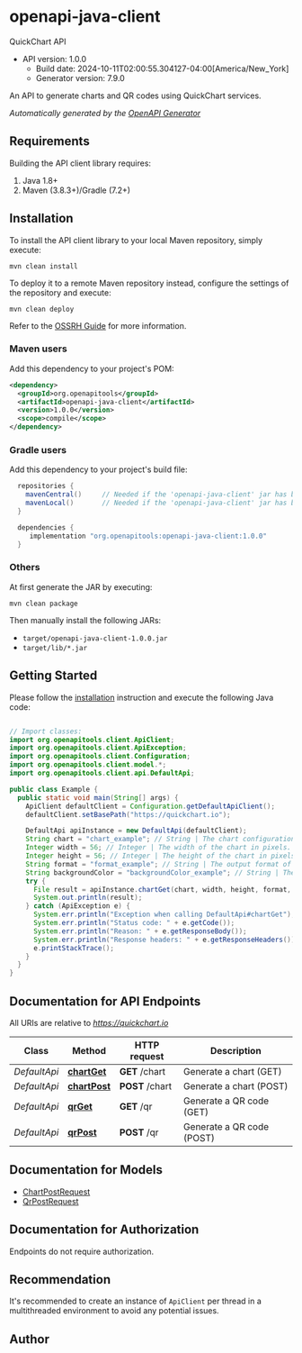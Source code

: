 # openapi-java-client

QuickChart API
- API version: 1.0.0
  - Build date: 2024-10-11T02:00:55.304127-04:00[America/New_York]
  - Generator version: 7.9.0

An API to generate charts and QR codes using QuickChart services.


*Automatically generated by the [OpenAPI Generator](https://openapi-generator.tech)*


## Requirements

Building the API client library requires:
1. Java 1.8+
2. Maven (3.8.3+)/Gradle (7.2+)

## Installation

To install the API client library to your local Maven repository, simply execute:

```shell
mvn clean install
```

To deploy it to a remote Maven repository instead, configure the settings of the repository and execute:

```shell
mvn clean deploy
```

Refer to the [OSSRH Guide](http://central.sonatype.org/pages/ossrh-guide.html) for more information.

### Maven users

Add this dependency to your project's POM:

```xml
<dependency>
  <groupId>org.openapitools</groupId>
  <artifactId>openapi-java-client</artifactId>
  <version>1.0.0</version>
  <scope>compile</scope>
</dependency>
```

### Gradle users

Add this dependency to your project's build file:

```groovy
  repositories {
    mavenCentral()     // Needed if the 'openapi-java-client' jar has been published to maven central.
    mavenLocal()       // Needed if the 'openapi-java-client' jar has been published to the local maven repo.
  }

  dependencies {
     implementation "org.openapitools:openapi-java-client:1.0.0"
  }
```

### Others

At first generate the JAR by executing:

```shell
mvn clean package
```

Then manually install the following JARs:

* `target/openapi-java-client-1.0.0.jar`
* `target/lib/*.jar`

## Getting Started

Please follow the [installation](#installation) instruction and execute the following Java code:

```java

// Import classes:
import org.openapitools.client.ApiClient;
import org.openapitools.client.ApiException;
import org.openapitools.client.Configuration;
import org.openapitools.client.model.*;
import org.openapitools.client.api.DefaultApi;

public class Example {
  public static void main(String[] args) {
    ApiClient defaultClient = Configuration.getDefaultApiClient();
    defaultClient.setBasePath("https://quickchart.io");

    DefaultApi apiInstance = new DefaultApi(defaultClient);
    String chart = "chart_example"; // String | The chart configuration in Chart.js format (JSON or Javascript).
    Integer width = 56; // Integer | The width of the chart in pixels.
    Integer height = 56; // Integer | The height of the chart in pixels.
    String format = "format_example"; // String | The output format of the chart, e.g., 'png', 'jpg', 'svg', or 'webp'.
    String backgroundColor = "backgroundColor_example"; // String | The background color of the chart.
    try {
      File result = apiInstance.chartGet(chart, width, height, format, backgroundColor);
      System.out.println(result);
    } catch (ApiException e) {
      System.err.println("Exception when calling DefaultApi#chartGet");
      System.err.println("Status code: " + e.getCode());
      System.err.println("Reason: " + e.getResponseBody());
      System.err.println("Response headers: " + e.getResponseHeaders());
      e.printStackTrace();
    }
  }
}

```

## Documentation for API Endpoints

All URIs are relative to *https://quickchart.io*

Class | Method | HTTP request | Description
------------ | ------------- | ------------- | -------------
*DefaultApi* | [**chartGet**](docs/DefaultApi.md#chartGet) | **GET** /chart | Generate a chart (GET)
*DefaultApi* | [**chartPost**](docs/DefaultApi.md#chartPost) | **POST** /chart | Generate a chart (POST)
*DefaultApi* | [**qrGet**](docs/DefaultApi.md#qrGet) | **GET** /qr | Generate a QR code (GET)
*DefaultApi* | [**qrPost**](docs/DefaultApi.md#qrPost) | **POST** /qr | Generate a QR code (POST)


## Documentation for Models

 - [ChartPostRequest](docs/ChartPostRequest.md)
 - [QrPostRequest](docs/QrPostRequest.md)


<a id="documentation-for-authorization"></a>
## Documentation for Authorization

Endpoints do not require authorization.


## Recommendation

It's recommended to create an instance of `ApiClient` per thread in a multithreaded environment to avoid any potential issues.

## Author



